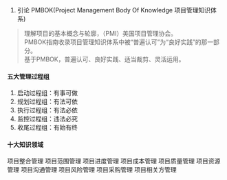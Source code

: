 1. 引论
PMBOK(Project Management Body Of Knowledge 项目管理知识体系)
> 理解项目的基本概念与轮廓，（PMI）美国项目管理协会。  
> PMBOK指南收录项目管理知识体系中被“普遍认可”为“良好实践”的那一部分。  
> 基于PMBOK，普遍认可、良好实践、适当裁剪、灵活运用。  

#### 五大管理过程组
1. 启动过程组：有事可做
2. 规划过程组：有法可依
3. 执行过程组：有法必依
4. 监控过程组：违法必究
5. 收尾过程组：有始有终

#### 十大知识领域
项目整合管理
项目范围管理
项目进度管理
项目成本管理
项目质量管理
项目资源管理
项目沟通管理
项目风险管理
项目采购管理
项目相关方管理
